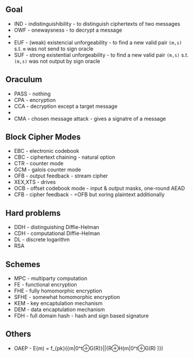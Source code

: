 ## Goal

- IND - indistinguishibility - to distinguish ciphertexts of two messages  
- OWF - onewaysness - to decrypt a message  
- 
- EUF - (weak) existencial unforgeability - to find a new valid pair `(m,s)` s.t. `m` was not send to sign oracle
- SUF - strong existential unforgeability - to find a new valid pair `(m,s)` s.t. `(m,s)` was not output by sign oracle

## Oraculum

- PASS - nothing  
- CPA - encryption  
- CCA - decryption except a target message  
- 
- CMA - chosen message attack - gives a signatre of a message  

## Block Cipher Modes

- EBC - electronic codebook
- CBC - ciphertext chaining - natural option
- CTR - counter mode
- GCM - galois counter mode
- OFB - output feedback - stream cipher
- XEX,XTS - drives
- OCB - offset codebook mode - input & output masks, one-round AEAD
- CFB - cipher feedback - =OFB but xoring plaintext additionally

## Hard problems

- DDH - distinguishing Diffie-Helman
- CDH - computational Diffie-Helman
- DL - discrete logarithm
- RSA


## Schemes

- MPC - multiparty computation
- FE - functional encryption
- FHE - fully homomorphic encryption
- SFHE - somewhat homomorphic encryption
- KEM - key encaptulation mechanism
- DEM - data encaptulation mechanism
- FDH - full domain hash - hash and sign based signature

## Others

- OAEP - E(m) = f_{pk}({m|0^t⊕G(R)}||{R⊕H(m|0^t⊕G(R) )})





